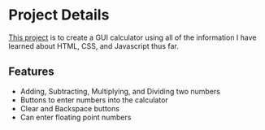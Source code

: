 # Project Details
[This project](https://www.theodinproject.com/lessons/foundations-calculator) is to create a GUI calculator using
all of the information I have learned about HTML, CSS, and Javascript thus far.

## Features
* Adding, Subtracting, Multiplying, and Dividing two numbers
* Buttons to enter numbers into the calculator
* Clear and Backspace buttons
* Can enter floating point numbers